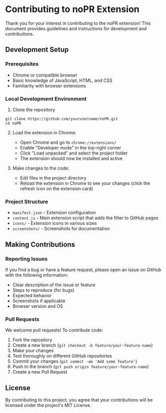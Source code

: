 # Contributing to noPR Extension

Thank you for your interest in contributing to the noPR extension! This document provides guidelines and instructions for development and contributions.

## Development Setup

### Prerequisites

- Chrome or compatible browser
- Basic knowledge of JavaScript, HTML, and CSS
- Familiarity with browser extensions

### Local Development Environment

1. Clone the repository
```
git clone https://github.com/yourusername/noPR.git
cd noPR
```

2. Load the extension in Chrome:
   - Open Chrome and go to `chrome://extensions/`
   - Enable "Developer mode" in the top-right corner
   - Click "Load unpacked" and select the project folder
   - The extension should now be installed and active

3. Make changes to the code:
   - Edit files in the project directory
   - Reload the extension in Chrome to see your changes (click the refresh icon on the extension card)

### Project Structure

- `manifest.json` - Extension configuration
- `content.js` - Main extension script that adds the filter to GitHub pages
- `icons/` - Extension icons in various sizes
- `screenshots/` - Screenshots for documentation

## Making Contributions

### Reporting Issues

If you find a bug or have a feature request, please open an issue on GitHub with the following information:

- Clear description of the issue or feature
- Steps to reproduce (for bugs)
- Expected behavior
- Screenshots if applicable
- Browser version and OS

### Pull Requests

We welcome pull requests! To contribute code:

1. Fork the repository
2. Create a new branch (`git checkout -b feature/your-feature-name`)
3. Make your changes
4. Test thoroughly on different GitHub repositories
5. Commit your changes (`git commit -am 'Add some feature'`)
6. Push to the branch (`git push origin feature/your-feature-name`)
7. Create a new Pull Request

## License

By contributing to this project, you agree that your contributions will be licensed under the project's MIT License.